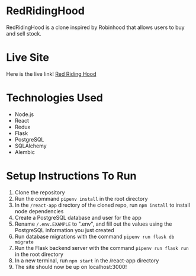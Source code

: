 # RedRidingHood
RedRidingHood is a clone inspired by Robinhood that allows users to buy and sell stock.

# Live Site
Here is the live link! [Red Riding Hood](https://redridinghood/herokuapp.com)

# Technologies Used
- Node.js
- React
- Redux
- Flask
- PostgreSQL
- SQLAlchemy
- Alembic

# Setup Instructions To Run

1. Clone the repository
2. Run the command `pipenv install` in the root directory
3. In the `/react-app` directory of the cloned repo, run `npm install` to install node dependencies
4. Create a PostgreSQL database and user for the app
5. Rename `/.env.EXAMPLE` to ".env", and fill out the values using the PostgreSQL information you just created
7. Run database migrations with the command `pipenv run flask db migrate`
8. Run the Flask backend server with the command `pipenv run flask run` in the root directory
9. In a new terminal, run `npm start` in the /react-app directory
10. The site should now be up on localhost:3000!
